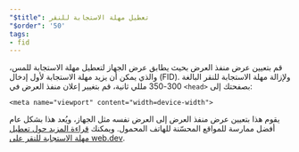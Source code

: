 ```yaml
---
"$title": تعطيل مهلة الاستجابة للنقر
"$order": '50'
tags:
- fid
---
```


قم بتعيين عرض منفذ العرض بحيث يطابق عرض الجهاز لتعطيل مهلة الاستجابة للمس، والذي يمكن أن يزيد مهلة الاستجابة لأول إدخال (FID). ولإزالة مهلة الاستجابة للنقر البالغة 300-350 مللي ثانية، قم بتغيير إعلان منفذ العرض في `<head>` بصفحتك إلى:

```
<meta name="viewport" content="width=device-width">
```

يقوم هذا بتعيين عرض منفذ العرض إلى العرض نفسه مثل الجهاز، ويُعد هذا بشكل عام أفضل ممارسة للمواقع المحسّنة للهاتف المحمول. ويمكنك [قراءة المزيد حول تعطيل مهلة الاستجابة للنقر على web.dev‏](https://developers.google.com/web/updates/2013/12/300ms-tap-delay-gone-away).
